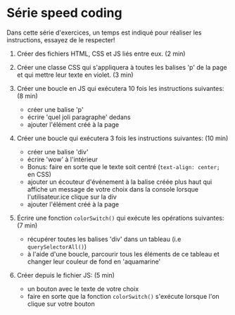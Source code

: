 # Série speed coding

Dans cette série d'exercices, un temps est indiqué pour réaliser les instructions, essayez de le respecter!

1. Créer des fichiers HTML, CSS et JS liés entre eux. (2 min)

2. Créer une classe CSS qui s'appliquera à toutes les balises 'p' de la page et qui mettre leur texte en violet. (3 min)

3. Créer une boucle en JS qui exécutera 10 fois les instructions suivantes: (8 min)
    - créer une balise 'p'
    - écrire 'quel joli paragraphe' dedans
    - ajouter l'élément créé à la page

4. Créer une boucle qui exécutera 3 fois les instructions suivantes: (10 min)
    - créer une balise 'div'
    - écrire 'wow' à l'intérieur
    - Bonus: faire en sorte que le texte soit centré (`text-align: center;` en CSS)
    - ajouter un écouteur d'événement à la balise créée plus haut qui affiche un message de votre choix dans la console lorsque l'utilisateur.ice clique sur la div
    - ajouter l'élément créé à la page

5. Écrire une fonction `colorSwitch()` qui exécute les opérations suivantes: (7 min)
    - récupérer toutes les balises 'div' dans un tableau (i.e `querySelectorAll()`)
    - à l'aide d'une boucle, parcourir tous les éléments de ce tableau et changer leur couleur de fond en 'aquamarine'

6. Créer depuis le fichier JS: (5 min)
    - un bouton avec le texte de votre choix
    - faire en sorte que la fonction `colorSwitch()` s'exécute lorsque l'on clique sur votre bouton